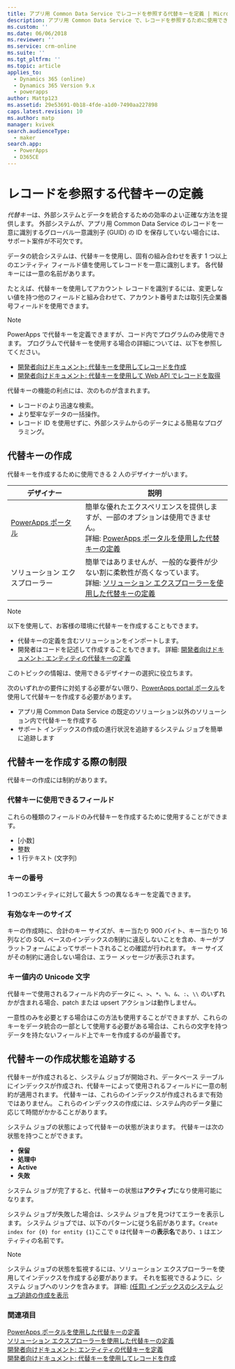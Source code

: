 ```yaml
---
title: アプリ用 Common Data Service でレコードを参照する代替キーを定義 | MicrosoftDocs
description: アプリ用 Common Data Service で、レコードを参照するために使用できる代替キーを定義する方法を説明します
ms.custom: ''
ms.date: 06/06/2018
ms.reviewer: ''
ms.service: crm-online
ms.suite: ''
ms.tgt_pltfrm: ''
ms.topic: article
applies_to:
  - Dynamics 365 (online)
  - Dynamics 365 Version 9.x
  - powerapps
author: Mattp123
ms.assetid: 29e53691-0b18-4fde-a1d0-7490aa227898
caps.latest.revision: 10
ms.author: matp
manager: kvivek
search.audienceType:
  - maker
search.app:
  - PowerApps
  - D365CE
---
```

# <a name="define-alternate-keys-to-reference-records"></a>レコードを参照する代替キーの定義

*代替キー*は、外部システムとデータを統合するための効率のよい正確な方法を提供します。 外部システムが、アプリ用 Common Data Service のレコードを一意に識別するグローバル一意識別子 (GUID) の ID を保存していない場合には、サポート案件が不可欠です。 

データの統合システムは、代替キーを使用し、固有の組み合わせを表す 1 つ以上のエンティティ フィールド値を使用してレコードを一意に識別します。 各代替キーには一意の名前があります。 

たとえば、代替キーを使用してアカウント レコードを識別するには、変更しない値を持つ他のフィールドと組み合わせて、アカウント番号または取引先企業番号フィールドを使用できます。

> [!NOTE]
> PowerApps で代替キーを定義できますが、コード内でプログラムのみ使用できます。 プログラムで代替キーを使用する場合の詳細については、以下を参照してください。   
> - [開発者向けドキュメント: 代替キーを使用してレコードを作成](/dynamics365/customer-engagement/developer/use-alternate-key-create-record) 
> - [開発者向けドキュメント: 代替キーを使用して Web API でレコードを取得](/dynamics365/customer-engagement/developer/webapi/retrieve-entity-using-web-api#retrieve-using-an-alternate-key)

代替キーの機能の利点には、次のものが含まれます。  
  
- レコードのより迅速な検索。  
- より堅牢なデータの一括操作。  
- レコード ID を使用せずに、外部システムからのデータによる簡易なプログラミング。  
  

## <a name="creating-an-alternate-key"></a>代替キーの作成

代替キーを作成するために使用できる 2 人のデザイナーがいます。

|デザイナー| 説明|
|--|--|
|[PowerApps ポータル](https://web.powerapps.com/?utm_source=padocs&utm_medium=linkinadoc&utm_campaign=referralsfromdoc)|簡単な優れたエクスペリエンスを提供しますが、一部のオプションは使用できません。<br />詳細: [PowerApps ポータルを使用した代替キーの定義](define-alternate-keys-portal.md)|
|ソリューション エクスプローラー|簡単ではありませんが、一般的な要件が少ない割に柔軟性が高くなっています。<br />詳細: [ソリューション エクスプローラーを使用した代替キーの定義](define-alternate-keys-solution-explorer.md) |

> [!NOTE]
> 以下を使用して、お客様の環境に代替キーを作成することもできます。
> - 代替キーの定義を含むソリューションをインポートします。
> - 開発者はコードを記述して作成することもできます。 詳細: [開発者向けドキュメント: エンティティの代替キーの定義](/dynamics365/customer-engagement/developer/define-alternate-keys-entity)

このトピックの情報は、使用できるデザイナーの選択に役立ちます。 

次のいずれかの要件に対処する必要がない限り、[PowerApps portal ポータル](https://web.powerapps.com/?utm_source=padocs&utm_medium=linkinadoc&utm_campaign=referralsfromdoc)を使用して代替キーを作成する必要があります。

- アプリ用 Common Data Service の既定のソリューション以外のソリューション内で代替キーを作成する
- サポート インデックスの作成の進行状況を追跡するシステム ジョブを簡単に追跡します


## <a name="limits-in-creating-alternate-keys"></a>代替キーを作成する際の制限

代替キーの作成には制約があります。

### <a name="fields-that-can-be-used-for-alternate-keys"></a>代替キーに使用できるフィールド

これらの種類のフィールドのみ代替キーを作成するために使用することができます。
 - [小数]
 - 整数
 - 1 行テキスト (文字列)

### <a name="number-of-keys"></a>キーの番号

1 つのエンティティに対して最大 5 つの異なるキーを定義できます。
 
### <a name="valid-key-size"></a>有効なキーのサイズ

キーの作成時に、合計のキー サイズが、キー当たり 900 バイト、キー当たり 16 列などの SQL ベースのインデックスの制約に違反しないことを含め、キーがプラットフォームによってサポートされることの確認が行われます。 キー サイズがその制約に適合しない場合は、エラー メッセージが表示されます。

### <a name="unicode-characters-in-key-value"></a>キー値内の Unicode 文字

代替キーで使用されるフィールド内のデータに `<`、`>`、`*`、`%`、`&`、`:`、`\\` のいずれかが含まれる場合、patch または upsert アクションは動作しません。 

一意性のみを必要とする場合はこの方法も使用することができますが、これらのキーをデータ統合の一部として使用する必要がある場合は、これらの文字を持つデータを持たないフィールド上でキーを作成するのが最善です。

## <a name="track-the-status-of-the-creation-of-the-alternate-key"></a>代替キーの作成状態を追跡する

代替キーが作成されると、システム ジョブが開始され、データベース テーブルにインデックスが作成され、代替キーによって使用されるフィールドに一意の制約が適用されます。 代替キーは、これらのインデックスが作成されるまで有効ではありません。 これらのインデックスの作成には、システム内のデータ量に応じて時間がかかることがあります。 

システム ジョブの状態によって代替キーの状態が決まります。 代替キーは次の状態を持つことができます。
- **保留**
- **処理中**
- **Active**
- **失敗**

システム ジョブが完了すると、代替キーの状態は**アクティブ**になり使用可能になります。

システム ジョブが失敗した場合は、システム ジョブを見つけてエラーを表示します。 システム ジョブでは、以下のパターンに従う名前があります。`Create index for {0} for entity {1}`ここで `0` は代替キーの**表示名**であり、`1` はエンティティの名前です。


> [!NOTE]
> システム ジョブの状態を監視するには、ソリューション エクスプローラーを使用してインデックスを作成する必要があります。 それを監視できるように、システム ジョブへのリンクを含みます。 詳細: [(任意) インデックスのシステム ジョブ追跡の作成を表示](define-alternate-keys-solution-explorer.md#optional-view-the-system-job-tracking-creation-of-indexes)
  
  
### <a name="see-also"></a>関連項目  

[PowerApps ポータルを使用した代替キーの定義](define-alternate-keys-portal.md)<br />
[ソリューション エクスプローラーを使用した代替キーの定義](define-alternate-keys-solution-explorer.md)<br />
[開発者向けドキュメント: エンティティの代替キーを定義](/dynamics365/customer-engagement/developer/define-alternate-keys-entity)<br />
[開発者向けドキュメント: 代替キーを使用してレコードを作成](/dynamics365/customer-engagement/developer/use-alternate-key-create-record)
